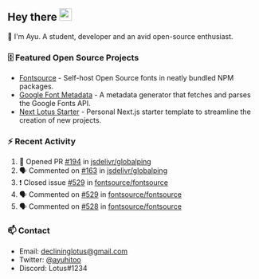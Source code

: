 ## Hey there <img src="https://media.giphy.com/media/hvRJCLFzcasrR4ia7z/giphy.gif" width="25" height="25">

📝 I'm Ayu. A student, developer and an avid open-source enthusiast.

### 🗄 Featured Open Source Projects

- [Fontsource](https://github.com/fontsource/fontsource) - Self-host Open Source fonts in neatly bundled NPM packages.
- [Google Font Metadata](https://github.com/fontsource/google-font-metadata) - A metadata generator that fetches and parses the Google Fonts API.
- [Next Lotus Starter](https://github.com/DecliningLotus/next-lotus-starter) - Personal Next.js starter template to streamline the creation of new projects.

### ⚡ Recent Activity

<!--START_SECTION:activity-->

1. 💪 Opened PR [#194](https://github.com/jsdelivr/globalping/pull/194) in [jsdelivr/globalping](https://github.com/jsdelivr/globalping)
2. 🗣 Commented on [#163](https://github.com/jsdelivr/globalping/issues/163) in [jsdelivr/globalping](https://github.com/jsdelivr/globalping)
3. ❗️ Closed issue [#529](https://github.com/fontsource/fontsource/issues/529) in [fontsource/fontsource](https://github.com/fontsource/fontsource)
4. 🗣 Commented on [#529](https://github.com/fontsource/fontsource/issues/529) in [fontsource/fontsource](https://github.com/fontsource/fontsource)
5. 🗣 Commented on [#528](https://github.com/fontsource/fontsource/issues/528) in [fontsource/fontsource](https://github.com/fontsource/fontsource)
<!--END_SECTION:activity-->

### 📫 Contact

- Email: declininglotus@gmail.com
- Twitter: [@ayuhitoo](https://twitter.com/ayuhitoo)
- Discord: Lotus#1234
